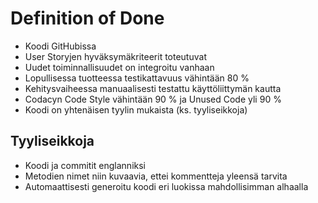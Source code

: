 # Definition of Done

* Koodi GitHubissa
* User Storyjen hyväksymäkriteerit toteutuvat
* Uudet toiminnallisuudet on integroitu vanhaan
* Lopullisessa tuotteessa testikattavuus vähintään 80 %
* Kehitysvaiheessa manuaalisesti testattu käyttöliittymän kautta
* Codacyn Code Style vähintään 90 % ja Unused Code yli 90 %
* Koodi on yhtenäisen tyylin mukaista (ks. tyyliseikkoja)

## Tyyliseikkoja

* Koodi ja commitit englanniksi
* Metodien nimet niin kuvaavia, ettei kommentteja yleensä tarvita
* Automaattisesti generoitu koodi eri luokissa mahdollisimman alhaalla
